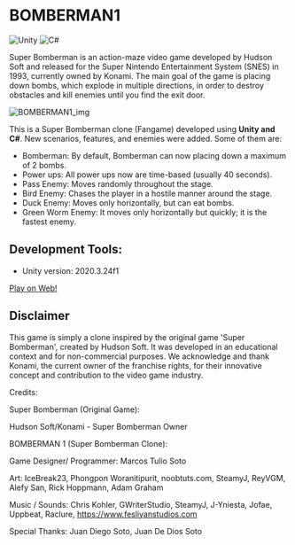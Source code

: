 # BOMBERMAN1 

![Unity](https://img.shields.io/badge/Unity-100000?style=for-the-badge&logo=unity&logoColor=white) ![C#](https://img.shields.io/badge/C%23-239120?style=for-the-badge&logo=c-sharp&logoColor=white) 

Super Bomberman is an action-maze video game developed by Hudson Soft and released for the Super Nintendo Entertainment System (SNES) in 1993, currently owned by Konami. The main goal of the game is placing down bombs, which explode in multiple directions, in order to destroy obstacles and kill enemies until you find the exit door. 

![BOMBERMAN1_img](https://github.com/user-attachments/assets/093e35eb-e0f9-4477-a10e-b114196b8138)

This is a Super Bomberman clone (Fangame) developed using **Unity and C#**. New scenarios, features, and enemies were added. Some of them are:

- Bomberman: By default, Bomberman can now placing down a maximum of 2 bombs.
- Power ups: All power ups now are time-based (usually 40 seconds).
- Pass Enemy: Moves randomly throughout the stage.
- Bird Enemy: Chases the player in a hostile manner around the stage.
- Duck Enemy: Moves only horizontally, but can eat bombs.
- Green Worm Enemy: It moves only horizontally but quickly; it is the fastest enemy.

## Development Tools:

- Unity version: 2020.3.24f1

[Play on Web!]( https://gamejolt.com/games/bomberman1/913368)

## Disclaimer

This game is simply a clone inspired by the original game 'Super Bomberman', created by Hudson Soft. It was developed in an educational context and for non-commercial purposes. We acknowledge and thank Konami, the current owner of the franchise rights, for their innovative concept and contribution to the video game industry.

Credits:

Super Bomberman (Original Game):

Hudson Soft/Konami - Super Bomberman Owner

BOMBERMAN 1 (Super Bomberman Clone): 

Game Designer/ Programmer:
Marcos Tulio Soto 

Art:
IceBreak23,
Phongpon Woranitipurit,
noobtuts.com,
SteamyJ,
ReyVGM,
Alefy San,
Rick Hoppmann,
Adam Graham

Music / Sounds:
Chris Kohler,
GWriterStudio,
SteamyJ,
J-Yniesta,
Jofae,
Uppbeat,
Raclure,
https://www.fesliyanstudios.com

Special Thanks:
Juan Diego Soto,
Juan De Dios Soto